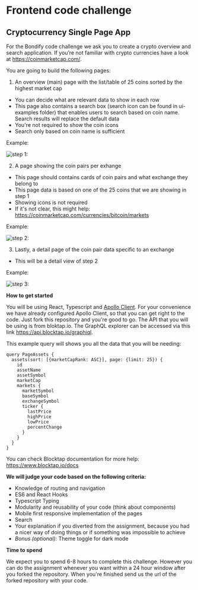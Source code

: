 # Frontend code challenge

## Cryptocurrency Single Page App

For the Bondify code challenge we ask you to create a crypto overview and search application. If you’re not familiar with crypto currencies have a look at https://coinmarketcap.com/.

You are going to build the following pages:

1. An overview (main) page with the list/table of 25 coins sorted by the highest market cap
  - You can decide what are relevant data to show in each row
  - This page also contains a search box (search icon can be found in ui-examples folder) that enables users to search based on coin name. Search results will replace the default data
  - You're not required to show the coin icons
  - Search only based on coin name is sufficient
  
Example:

![step 1:](./ui-examples/step1.png?raw=true&width=100)
  
2. A page showing the coin pairs per exhange
  - This page should contains cards of coin pairs and what exchange they belong to
  - This page data is based on one of the 25 coins that we are showing in step 1
  - Showing icons is not required
  - If it's not clear, this might help: https://coinmarketcap.com/currencies/bitcoin/markets
  
Example:

![step 2:](./ui-examples/step2.png?raw=true)

3. Lastly, a detail page of the coin pair data specific to an exchange
  - This will be a detail view of step 2
  
Example:

![step 3:](./ui-examples/step3.png?raw=true)

**How to get started**
 
You will be using React, Typescript and [Apollo Client](https://www.apollographql.com/docs/react/v3.0-beta/). For your convenience we have already configured Apollo Client, so that you can get right to the code. Just fork this repository and you're good to go. The API that you will be using is from bloktap.io. The GraphQL explorer can be accessed via this link https://api.blocktap.io/graphiql.

This example query will shows you all the data that you will be needing:

```
query PageAssets {
  assets(sort: [{marketCapRank: ASC}], page: {limit: 25}) {
    id
    assetName
    assetSymbol
    marketCap
    markets {
      marketSymbol
      baseSymbol
      exchangeSymbol
      ticker {
        lastPrice
        highPrice
        lowPrice
        percentChange
      }
    }
  }
}
```
You can check Blocktap documentation for more help: https://www.blocktap.io/docs 

**We will judge your code based on the following criteria:**

- Knowledge of routing and navigation
- ES6 and React Hooks
- Typescript Typing
- Modularity and reusability of your code (think about components)
- Mobile first responsive implementation of the pages
- Search
- Your explanation if you diverted from the assignment, because you had a nicer way of doing things or if something was impossible to achieve
- *Bonus (optional):* Theme toggle for dark mode

**Time to spend**

We expect you to spend 6-8 hours to complete this challenge. However you can do the assignment whenever you want within a 24 hour window after you forked the repository. When you're finished send us the url of the forked repository with your code.
